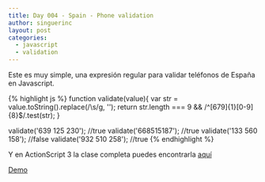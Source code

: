 ```yaml
---
title: Day 004 - Spain - Phone validation
author: singuerinc
layout: post
categories:
  - javascript
  - validation  
---
```

Este es muy simple, una expresi&oacute;n regular para validar tel&eacute;fonos de Espa&ntilde;a en Javascript.

{% highlight js %}
function validate(value){
    var str = value.toString().replace(/\s/g, '');
    return str.length === 9 && /^[679]{1}[0-9]{8}$/.test(str);
}

validate('639 125 230'); //true
validate('668515187');   //true
validate('133 560 158'); //false
validate('932 510 258'); //true
{% endhighlight %}

Y en ActionScript 3 la clase completa puedes encontrarla <a href="https://github.com/singuerinc/singuerinc-blog/blob/master/src/net/singuerinc/labs/utils/validators/SpainPhoneValidator.as" target="_blank">aqu&iacute;</a>

<a href="/code/day-004/index.html" target="_blank">Demo</a>